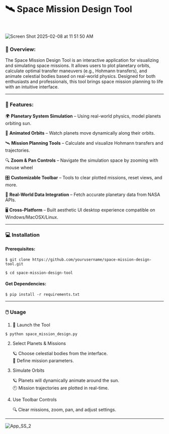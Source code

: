 # 🛰️ Space Mission Design Tool
<br>

![Screen Shot 2025-02-08 at 11 51 50 AM](https://github.com/user-attachments/assets/b81666ad-970f-4ce8-8157-a735325efba0)

### 📣 Overview:

The Space Mission Design Tool is an interactive application for visualizing 
and simulating space missions. It allows users to plot planetary orbits, calculate 
optimal transfer maneuvers (e.g., Hohmann transfers), and animate celestial bodies 
based on real-world physics. Designed for both enthusiasts and professionals, this 
tool brings space mission planning to life with an intuitive interface.

-------------------------------------------------------------

### 🌟 Features:

🌍 **Planetary System Simulation** – Using real-world physics, model planets orbiting sun. 
                                                 
🔄 **Animated Orbits** – Watch planets move dynamically along their orbits.

🛰️ **Mission Planning Tools** – Calculate and visualize Hohmann transfers and trajectories.

🔍 **Zoom & Pan Controls** – Navigate the simulation space by zooming with mouse wheel

🎛️ **Customizable Toolbar** – Tools to clear plotted missions, reset views, and more.

📡 **Real-World Data Integration** – Fetch accurate planetary data from NASA APIs.

🖥️ **Cross-Platform** – Built aesthetic UI desktop experience compatible on Windows/MacOSX/Linux.

                                                         
-------------------------------------------------------------

### 💻 Installation

#### Prerequisites:

`$ git clone https://github.com/yourusername/space-mission-design-tool.git`

`$ cd space-mission-design-tool`

#### Get Dependencies:

`$ pip install -r requirements.txt`

-------------------------------------------------------------

### 🖱️ Usage 





1. 🚀 Launch the Tool

  `$ python space_mission_design.py`

2. Select Planets & Missions

   🪐 Choose celestial bodies from the interface.<br>
   🟰 Define mission parameters.<br>

3. Simulate Orbits

   🪐 Planets will dynamically animate around the sun.<br>
   🕙 Mission trajectories are plotted in real-time.<br>

4. Use Toolbar Controls

   🔍 Clear missions, zoom, pan, and adjust settings.<br>

-------------------------------------------------------------



![App_SS_2](https://github.com/user-attachments/assets/730da940-51cb-4304-b669-d855f7745d31)
